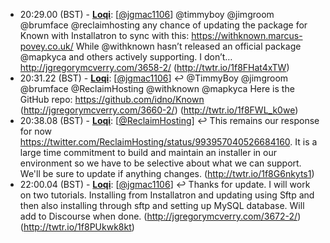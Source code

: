 * <a id="20:29.00">20:29.00 (BST)</a> - __[Loqi](https://github.com/Loqi)__: [<a href="https://twitter.com/jgmac1106">@jgmac1106</a>] @timmyboy @jimgroom @brumface @reclaimhosting any chance of updating the package for Known with Installatron to sync with this: https://withknown.marcus-povey.co.uk/ While @withknown hasn’t released an official package @mapkyca and others actively supporting. I don’t… http://jgregorymcverry.com/3658-2/ (http://twtr.io/1f8FHat4xTW)
* <a id="20:31.22">20:31.22 (BST)</a> - __[Loqi](https://github.com/Loqi)__: [<a href="https://twitter.com/jgmac1106">@jgmac1106</a>] ↩️ @TimmyBoy @jimgroom @brumface @ReclaimHosting @withknown @mapkyca Here is the GitHub repo: https://github.com/idno/Known (http://jgregorymcverry.com/3660-2/) (http://twtr.io/1f8FWL_k0we)
* <a id="20:38.08">20:38.08 (BST)</a> - __[Loqi](https://github.com/Loqi)__: [<a href="https://twitter.com/ReclaimHosting">@ReclaimHosting</a>] ↩️ This remains our response for now https://twitter.com/ReclaimHosting/status/993957040526684160. It is a large time commitment to build and maintain an installer in our environment so we have to be selective about what we can support. We'll be sure to update if anything changes. (http://twtr.io/1f8G6nkyts1)
* <a id="22:00.04">22:00.04 (BST)</a> - __[Loqi](https://github.com/Loqi)__: [<a href="https://twitter.com/jgmac1106">@jgmac1106</a>] ↩️ Thanks for update. I will work on two tutorials. Installing from Installatron and updating using Sftp and then also installing through sftp and setting up MySQL database. Will add to Discourse when done. (http://jgregorymcverry.com/3672-2/) (http://twtr.io/1f8PUkwk8kt)
